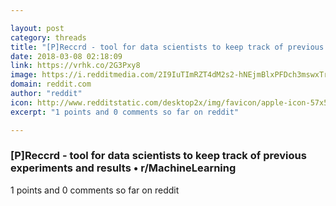 ```yaml
---

layout: post
category: threads
title: "[P]Reccrd - tool for data scientists to keep track of previous experiments and results"
date: 2018-03-08 02:18:09
link: https://vrhk.co/2G3Pxy8
image: https://i.redditmedia.com/2I9IuTImRZT4dM2s2-hNEjmBlxPFDch3mswxTrL-FZg.jpg?w=320&s=01155cbc65bd832f2c6b9c3d775cd728
domain: reddit.com
author: "reddit"
icon: http://www.redditstatic.com/desktop2x/img/favicon/apple-icon-57x57.png
excerpt: "1 points and 0 comments so far on reddit"

---
```


### [P]Reccrd - tool for data scientists to keep track of previous experiments and results • r/MachineLearning

1 points and 0 comments so far on reddit
